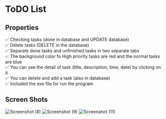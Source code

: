 # ToDO List
## Properties
✅ Checking tasks (done in database and UPDATE database)\
✅ Delete tasks (DELETE in the database)\
✅ Separate done tasks and unfinished tasks in two separate tabs\
✅ The background color fo High priority tasks are red and the normal tasks are blue\
✅ You can see the detail of task (title, description, time, date) by clicking on it\
✅ You can delete and add a task (also in database)\
✅ Included the exe file for run the program
## Screen Shots
![Screenshot (8)](https://user-images.githubusercontent.com/88179607/138962419-bc2fada5-144c-47af-aaca-70e4ef8993fa.png)
![Screenshot (9)](https://user-images.githubusercontent.com/88179607/138962423-3c30a9d4-e8a5-462d-84c9-050f70b8b8ff.png)
![Screenshot (11)](https://user-images.githubusercontent.com/88179607/138962429-96018555-ba0d-4b69-9147-8a31628f51ba.png)
